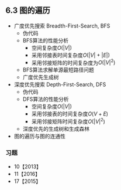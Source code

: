 ## 6.3 图的遍历
- 广度优先搜索 Breadth-First-Search, BFS
    - 伪代码
    - BFS算法的性能分析
        - 空间复杂度$O(|V|)$
        - 采用邻接表时间复杂度$O(|V|+|E|)$
        - 采用邻接矩阵的时间复杂度为$O(|V|^2)$
    - BFS算法求解单源最短路径问题
    - 广度优先生成树
- 深度优先搜索 Depth-First-Search, DFS
    - 伪代码
    - DFS算法的性能分析
        - 空间复杂度$O(|V|)$
        - 采用邻接表的时间复杂度$O(V+E)$
        - 采用邻接矩阵时间复杂度$O(|V|^2)$
    - 深度优先的生成树和生成森林
- 图的遍历与图的连通性
### 习题
- 10【2013】
- 11【2016】
- 17【2015】
